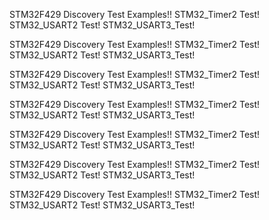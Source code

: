 STM32F429 Discovery Test Examples!!
STM32_Timer2 Test!
STM32_USART2 Test!
STM32_USART3_Test!


STM32F429 Discovery Test Examples!!
STM32_Timer2 Test!
STM32_USART2 Test!
STM32_USART3_Test!

STM32F429 Discovery Test Examples!!
STM32_Timer2 Test!
STM32_USART2 Test!
STM32_USART3_Test!

STM32F429 Discovery Test Examples!!
STM32_Timer2 Test!
STM32_USART2 Test!
STM32_USART3_Test!

STM32F429 Discovery Test Examples!!
STM32_Timer2 Test!
STM32_USART2 Test!
STM32_USART3_Test!

STM32F429 Discovery Test Examples!!
STM32_Timer2 Test!
STM32_USART2 Test!
STM32_USART3_Test!

STM32F429 Discovery Test Examples!!
STM32_Timer2 Test!
STM32_USART2 Test!
STM32_USART3_Test!


